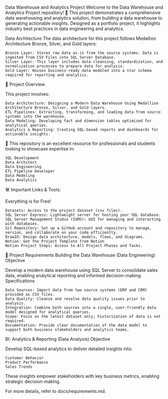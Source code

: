 Data Warehouse and Analytics Project
Welcome to the Data Warehouse and Analytics Project repository! 🚀
This project demonstrates a comprehensive data warehousing and analytics solution, from building a data warehouse to generating actionable insights. Designed as a portfolio project, it highlights industry best practices in data engineering and analytics.

 Data Architecture
The data architecture for this project follows Medallion Architecture Bronze, Silver, and Gold layers: 


    Bronze Layer: Stores raw data as-is from the source systems. Data is ingested from CSV Files into SQL Server Database.
    Silver Layer: This layer includes data cleansing, standardization, and normalization processes to prepare data for analysis.
    Gold Layer: Houses business-ready data modeled into a star schema required for reporting and analytics.

📖 Project Overview

This project involves:

    Data Architecture: Designing a Modern Data Warehouse Using Medallion Architecture Bronze, Silver, and Gold layers.
    ETL Pipelines: Extracting, transforming, and loading data from source systems into the warehouse.
    Data Modeling: Developing fact and dimension tables optimized for analytical queries.
    Analytics & Reporting: Creating SQL-based reports and dashboards for actionable insights.

🎯 This repository is an excellent resource for professionals and students looking to showcase expertise in:

    SQL Development
    Data Architect
    Data Engineering
    ETL Pipeline Developer
    Data Modeling
    Data Analytics

🛠️ Important Links & Tools:

Everything is for Free!

    Datasets: Access to the project dataset (csv files).
    SQL Server Express: Lightweight server for hosting your SQL database.
    SQL Server Management Studio (SSMS): GUI for managing and interacting with databases.
    Git Repository: Set up a GitHub account and repository to manage, version, and collaborate on your code efficiently.
    DrawIO: Design data architecture, models, flows, and diagrams.
    Notion: Get the Project Template from Notion
    Notion Project Steps: Access to All Project Phases and Tasks.

🚀 Project Requirements
Building the Data Warehouse (Data Engineering)
Objective

Develop a modern data warehouse using SQL Server to consolidate sales data, enabling analytical reporting and informed decision-making.
Specifications

    Data Sources: Import data from two source systems (ERP and CRM) provided as CSV files.
    Data Quality: Cleanse and resolve data quality issues prior to analysis.
    Integration: Combine both sources into a single, user-friendly data model designed for analytical queries.
    Scope: Focus on the latest dataset only; historization of data is not required.
    Documentation: Provide clear documentation of the data model to support both business stakeholders and analytics teams.

BI: Analytics & Reporting (Data Analysis)
Objective

Develop SQL-based analytics to deliver detailed insights into:

    Customer Behavior
    Product Performance
    Sales Trends

These insights empower stakeholders with key business metrics, enabling strategic decision-making.

For more details, refer to docs/requirements.md.

